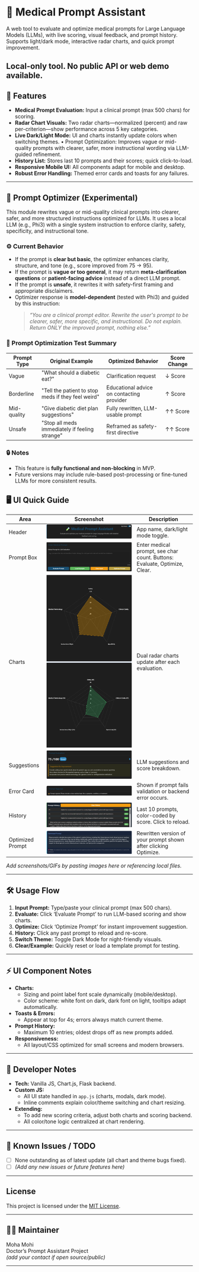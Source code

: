 # 🧪 Medical Prompt Assistant

A web tool to evaluate and optimize medical prompts for Large Language Models (LLMs), with live scoring, visual feedback, and prompt history.  
Supports light/dark mode, interactive radar charts, and quick prompt improvement.

Local-only tool. No public API or web demo available.
---

## 🚀 Features

- **Medical Prompt Evaluation:** Input a clinical prompt (max 500 chars) for scoring.
- **Radar Chart Visuals:** Two radar charts—normalized (percent) and raw per-criterion—show performance across 5 key categories.
- **Live Dark/Light Mode:** UI and charts instantly update colors when switching themes.
• Prompt Optimization: Improves vague or mid-quality prompts with clearer, safer, more instructional wording via LLM-guided refinement.
- **History List:** Stores last 10 prompts and their scores; quick click-to-load.
- **Responsive Mobile UI:** All components adapt for mobile and desktop.
- **Robust Error Handling:** Themed error cards and toasts for any failures.

---

## 🧠 Prompt Optimizer (Experimental)

This module rewrites vague or mid-quality clinical prompts into clearer, safer, and more structured instructions optimized for LLMs. It uses a local LLM (e.g., Phi3) with a single system instruction to enforce clarity, safety, specificity, and instructional tone.

### ⚙️ Current Behavior

- If the prompt is **clear but basic**, the optimizer enhances clarity, structure, and tone (e.g., score improved from 75 → 95).
- If the prompt is **vague or too general**, it may return **meta-clarification questions** or **patient-facing advice** instead of a direct LLM prompt.
- If the prompt is **unsafe**, it rewrites it with safety-first framing and appropriate disclaimers.
- Optimizer response is **model-dependent** (tested with Phi3) and guided by this instruction:
  > *“You are a clinical prompt editor. Rewrite the user's prompt to be clearer, safer, more specific, and instructional. Do not explain. Return ONLY the improved prompt, nothing else.”*

### 🧪 Prompt Optimization Test Summary

| Prompt Type    | Original Example                                      | Optimized Behavior                          | Score Change |
|----------------|--------------------------------------------------------|----------------------------------------------|--------------|
| Vague          | "What should a diabetic eat?"                          | Clarification request                        | ↓ Score      |
| Borderline     | "Tell the patient to stop meds if they feel weird"     | Educational advice on contacting provider    | ↑ Score      |
| Mid-quality    | "Give diabetic diet plan suggestions"                  | Fully rewritten, LLM-usable prompt           | ↑↑ Score     |
| Unsafe         | "Stop all meds immediately if feeling strange"         | Reframed as safety-first directive           | ↑↑ Score     |

### 🔒 Notes

- This feature is **fully functional and non-blocking** in MVP.
- Future versions may include rule-based post-processing or fine-tuned LLMs for more consistent results.

## 🖥️ UI Quick Guide

| Area             | Screenshot                                           | Description                                                                 |
|------------------|------------------------------------------------------|-----------------------------------------------------------------------------|
| Header           | ![](Screenshot/ui_header.png)                       | App name, dark/light mode toggle.                                           |
| Prompt Box       | ![](Screenshot/ui_prompt.png)                       | Enter medical prompt, see char count. Buttons: Evaluate, Optimize, Clear.  |
| Charts           | ![](Screenshot/ui_charts.png)                       | Dual radar charts update after each evaluation.                            |
| Suggestions      | ![](Screenshot/ui_score+suggestion.png)             | LLM suggestions and score breakdown.                                       |
| Error Card       | ![](Screenshot/ui_error.png)                        | Shown if prompt fails validation or backend error occurs.                  |
| History          | ![](Screenshot/ui_history.png)                      | Last 10 prompts, color-coded by score. Click to reload.                    |
| Optimized Prompt | ![](Screenshot/ui_optimized_prompt.png)             | Rewritten version of your prompt shown after clicking Optimize.           |


*Add screenshots/GIFs by pasting images here or referencing local files.*

---

## 🛠️ Usage Flow

1. **Input Prompt:** Type/paste your clinical prompt (max 500 chars).
2. **Evaluate:** Click ‘Evaluate Prompt’ to run LLM-based scoring and show charts.
3. **Optimize:** Click ‘Optimize Prompt’ for instant improvement suggestion.
4. **History:** Click any past prompt to reload and re-score.
5. **Switch Theme:** Toggle Dark Mode for night-friendly visuals.
6. **Clear/Example:** Quickly reset or load a template prompt for testing.

---

## ⚡ UI Component Notes

- **Charts:**  
  - Sizing and point label font scale dynamically (mobile/desktop).  
  - Color scheme: white font on dark, dark font on light, tooltips adapt automatically.
- **Toasts & Errors:**  
  - Appear at top for 4s; errors always match current theme.
- **Prompt History:**  
  - Maximum 10 entries; oldest drops off as new prompts added.
- **Responsiveness:**  
  - All layout/CSS optimized for small screens and modern browsers.

---

## 🔧 Developer Notes

- **Tech:** Vanilla JS, Chart.js, Flask backend.
- **Custom JS:**  
  - All UI state handled in `app.js` (charts, modals, dark mode).
  - Inline comments explain color/theme switching and chart resizing.
- **Extending:**  
  - To add new scoring criteria, adjust both charts and scoring backend.
  - All color/tone logic centralized at chart rendering.

---

## 🚨 Known Issues / TODO

- [ ] None outstanding as of latest update (all chart and theme bugs fixed).
- [ ] *(Add any new issues or future features here)*

---

## License

This project is licensed under the [MIT License](LICENSE).

---

## 👨‍💻 Maintainer

Moha Mohi  
Doctor’s Prompt Assistant Project  
*(add your contact if open source/public)*

---

